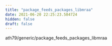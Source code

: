 ```yaml
---
title: "package_feeds_packages_libmraa"
date: 2021-06-20 22:25:23.584724
hidden: false
draft: false
---
```


ath79/generic/package_feeds_packages_libmraa

